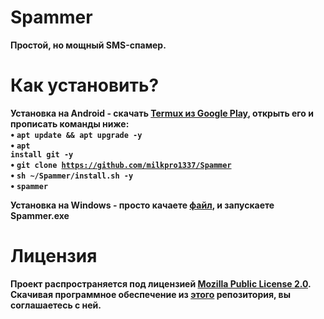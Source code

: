 # Spammer
<b>Простой, но мощный SMS-спамер.<br>
# Как установить?
<b>Установка на Android<b> - скачать <a href="https://play.google.com/store/apps/details?id=com.termux&hl=ru">Termux из Google Play</a>, открыть его и прописать команды ниже:<br>
• <code>apt update && apt upgrade -y</code><br>
• <code>apt install git -y</code><br>
• <code>git clone https://github.com/milkpro1337/Spammer</code><br>
• <code>sh ~/Spammer/install.sh -y</code><br>
• <code>spammer</code><br>

<b>Установка на Windows - просто качаете [файл](https://github.com/milkpro1337/Spammer/blob/master/spammer.exe), и запускаете Spammer.exe<br>
  
# Лицензия
<b>Проект распространяется под лицензией [Mozilla Public License 2.0](https://github.com/milkpro1337/Spammer/blob/master/LICENSE). Скачивая программное обеспечение из [этого](https://github.com/milkpro1337/Spammer) репозитория, вы соглашаетесь с ней.<br>
